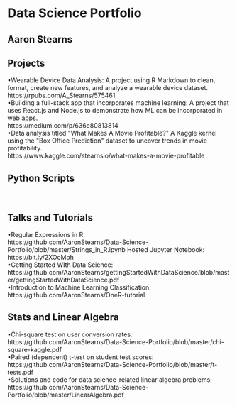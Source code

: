 # Data Science Portfolio
## Aaron Stearns 
<h2>Projects</h2>
•Wearable Device Data Analysis:
A project using R Markdown to clean, format, create new features, and analyze a wearable device dataset.
<br>
https://rpubs.com/A_Stearns/575461
<br>
•Building a full-stack app that incorporates machine learning: 
A project that uses React.js and Node.js to demonstrate how ML can be incorporated in web apps.
<br>
https://medium.com/p/636e80813814
<br>
•Data analysis titled "What Makes A Movie Profitable?"
A Kaggle kernel using the "Box Office Prediction" dataset to uncover trends in movie profitability.
<br> 
https://www.kaggle.com/stearnsio/what-makes-a-movie-profitable

<br>
<h2>Python Scripts</h2>


<br>
<h2>Talks and Tutorials</h2>
•Regular Expressions in R: 
<br>
https://github.com/AaronStearns/Data-Science-Portfolio/blob/master/Strings_in_R.ipynb Hosted Jupyter Notebook: https://bit.ly/2XOcMoh  
<br>
•Getting Started WIth Data Science: https://github.com/AaronStearns/gettingStartedWithDataScience/blob/master/gettingStartedWithDataScience.pdf
<br>
•Introduction to Machine Learning Classification: 
<br>
https://github.com/AaronStearns/OneR-tutorial


<br>
<h2>Stats and Linear Algebra</h2>
•Chi-square test on user conversion rates: 
<br>
https://github.com/AaronStearns/Data-Science-Portfolio/blob/master/chi-square-kaggle.pdf
<br>
•Paired (dependent) t-test on student test scores: 
<br>
https://github.com/AaronStearns/Data-Science-Portfolio/blob/master/t-tests.pdf
<br>
•Solutions and code for data science-related linear algebra problems: 
<br>
https://github.com/AaronStearns/Data-Science-Portfolio/blob/master/LinearAlgebra.pdf

